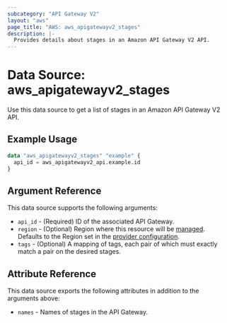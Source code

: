 ```yaml
---
subcategory: "API Gateway V2"
layout: "aws"
page_title: "AWS: aws_apigatewayv2_stages"
description: |-
  Provides details about stages in an Amazon API Gateway V2 API.
---
```


# Data Source: aws_apigatewayv2_stages

Use this data source to get a list of stages in an Amazon API Gateway V2 API.

## Example Usage

```terraform
data "aws_apigatewayv2_stages" "example" {
  api_id = aws_apigatewayv2_api.example.id
}
```

## Argument Reference

This data source supports the following arguments:

* `api_id` - (Required) ID of the associated API Gateway.
* `region` - (Optional) Region where this resource will be [managed](https://docs.aws.amazon.com/general/latest/gr/rande.html#regional-endpoints). Defaults to the Region set in the [provider configuration](https://registry.terraform.io/providers/hashicorp/aws/latest/docs#aws-configuration-reference).
* `tags` - (Optional) A mapping of tags, each pair of which must exactly match a pair on the desired stages.

## Attribute Reference

This data source exports the following attributes in addition to the arguments above:

* `names` - Names of stages in the API Gateway.
